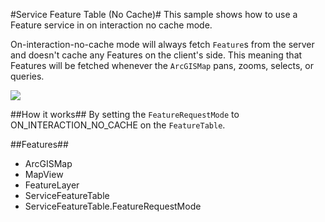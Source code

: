 #Service Feature Table (No Cache)#
This sample shows how to use a Feature service in on interaction no cache mode.

On-interaction-no-cache mode will always fetch `Feature`s from the server and doesn't cache any Features on the client's side. This meaning that Features will be fetched whenever the `ArcGISMap` pans, zooms, selects, or queries.

![](ServiceFeatureLayerManualNoCache.png)

##How it works##
By setting the `FeatureRequestMode` to ON_INTERACTION_NO_CACHE on the `FeatureTable`.

##Features##
- ArcGISMap
- MapView
- FeatureLayer
- ServiceFeatureTable
- ServiceFeatureTable.FeatureRequestMode
